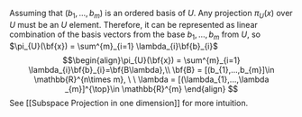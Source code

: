 Assuming that $(b_{1},...,b_{m})$ is an ordered basis of $U$. Any projection $\pi_{U}(x)$ over $U$ must be an $U$ element. Therefore, it can be represented as linear combination of the basis vectors from the base $b_{1},...,b_{m}$ from $U$, so $\pi_{U}(\bf{x}) = \sum^{m}_{i=1} \lambda_{i}\bf{b}_{i}$ 
$$\begin{align}\pi_{U}(\bf{x}) = \sum^{m}_{i=1} \lambda_{i}\bf{b}_{i}=\bf{B\lambda},\\
\bf{B} = [(b_{1},...,b_{m}]\in \mathbb{R}^{n\times m}, \ \ \lambda = [(\lambda_{1},...,\lambda _{m}]^{\top}\in \mathbb{R}^{m} \end{align} $$
See [[Subspace Projection in one dimension]] for more intuition.
